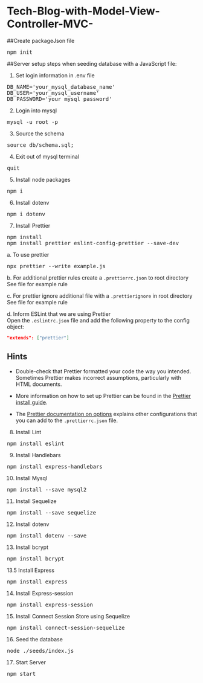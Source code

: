 # Tech-Blog-with-Model-View-Controller-MVC-

##Create packageJson file
<pre>
npm init
</pre>

##Server setup steps when seeding database with a JavaScript file:

1. Set login information in .env file
<pre>
DB_NAME='your_mysql_database_name'
DB_USER='your_mysql_username'
DB_PASSWORD='your_mysql_password' 
</pre>

2. Login into mysql
<pre>
mysql -u root -p
</pre>

3. Source the schema
<pre>
source db/schema.sql;
</pre>

4. Exit out of mysql terminal
<pre>
quit
</pre>

5. Install node packages
<pre>
npm i
</pre>

6. Install dotenv
<pre>
npm i dotenv
</pre>

7. Install Prettier
<pre>
npm install
npm install prettier eslint-config-prettier --save-dev
</pre>

a. To use prettier

<pre>
npx prettier --write example.js
</pre>

b. For additional prettier rules create a `.prettierrc.json` to root directory
<br> See file for example rule

c. For prettier ignore additional file with a `.prettierignore` in root directory
<br> See file for example rule

d. Inform ESLint that we are using Prettier
<br>Open the `.eslintrc.json` file and add the following property to the config object:

```json
"extends": ["prettier"]
```

## Hints

- Double-check that Prettier formatted your code the way you intended. Sometimes Prettier makes incorrect assumptions, particularly with HTML documents.

- More information on how to set up Prettier can be found in the [Prettier install guide](https://prettier.io/docs/en/install.html).

- The [Prettier documentation on options](https://prettier.io/docs/en/options.html) explains other configurations that you can add to the `.prettierrc.json` file.

8. Install Lint
<pre>
npm install eslint
</pre>

9. Install Handlebars
<pre>
npm install express-handlebars
</pre>

10. Install Mysql
<pre>
npm install --save mysql2
</pre>

11. Install Sequelize
<pre>
npm install --save sequelize
</pre>

12. Install dotenv
<pre>
npm install dotenv --save
</pre>

13. Install bcrypt
<pre>
npm install bcrypt
</pre>

13.5 Install Express
<pre>
npm install express
</pre>

14. Install Express-session
<pre>
npm install express-session
</pre>

15. Install Connect Session Store using Sequelize
<pre>
npm install connect-session-sequelize
</pre>

16. Seed the database
<pre>
node ./seeds/index.js
</pre>

17. Start Server
<pre>
npm start
</pre>
